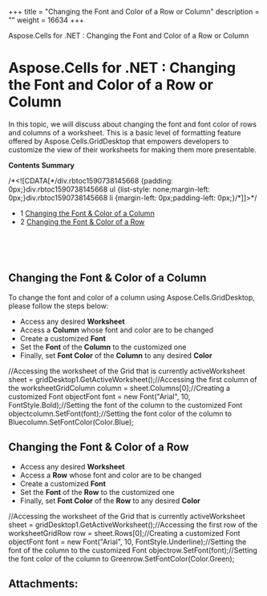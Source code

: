 +++
title = "Changing the Font and Color of a Row or Column" 
description = "" 
weight = 16634 
+++

Aspose.Cells for .NET : Changing the Font and Color of a Row or Column  

# Aspose.Cells for .NET : Changing the Font and Color of a Row or Column


In this topic, we will discuss about changing the font and font color of rows and columns of a worksheet. This is a basic level of formatting feature offered by Aspose.Cells.GridDesktop that empowers developers to customize the view of their worksheets for making them more presentable.

**Contents Summary**

/\*<!\[CDATA\[\*/div.rbtoc1590738145668 {padding: 0px;}div.rbtoc1590738145668 ul {list-style: none;margin-left: 0px;}div.rbtoc1590738145668 li {margin-left: 0px;padding-left: 0px;}/\*\]\]>\*/

*   1 [Changing the Font & Color of a Column](#ChangingtheFontandColorofaRoworColumn-ChangingtheFont&ColorofaColumn)
*   2 [Changing the Font & Color of a Row](#ChangingtheFontandColorofaRoworColumn-ChangingtheFont&ColorofaRow)

 

 

## Changing the Font & Color of a Column

To change the font and color of a column using Aspose.Cells.GridDesktop, please follow the steps below:

*   Access any desired **Worksheet**
*   Access a **Column** whose font and color are to be changed
*   Create a customized **Font**
*   Set the **Font** of the **Column** to the customized one
*   Finally, set **Font Color** of the **Column** to any desired **Color**

//Accessing the worksheet of the Grid that is currently activeWorksheet sheet = gridDesktop1.GetActiveWorksheet();//Accessing the first column of the worksheetGridColumn column = sheet.Columns\[0\];//Creating a customized Font objectFont font = new Font("Arial", 10, FontStyle.Bold);//Setting the font of the column to the customized Font objectcolumn.SetFont(font);//Setting the font color of the column to Bluecolumn.SetFontColor(Color.Blue);

## Changing the Font & Color of a Row

*   Access any desired **Worksheet**
*   Access a **Row** whose font and color are to be changed
*   Create a customized **Font**
*   Set the **Font** of the **Row** to the customized one
*   Finally, set **Font Color** of the **Row** to any desired **Color**

//Accessing the worksheet of the Grid that is currently activeWorksheet sheet = gridDesktop1.GetActiveWorksheet();//Accessing the first row of the worksheetGridRow row = sheet.Rows\[0\];//Creating a customized Font objectFont font = new Font("Arial", 10, FontStyle.Underline);//Setting the font of the column to the customized Font objectrow.SetFont(font);//Setting the font color of the column to Greenrow.SetFontColor(Color.Green);

## Attachments:


